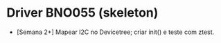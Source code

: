 # Driver BNO055 (skeleton)

- [Semana 2+] Mapear I2C no Devicetree; criar init() e teste com ztest.
